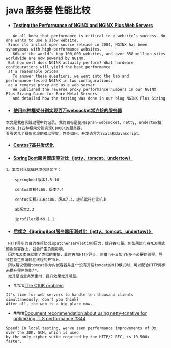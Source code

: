 # java 服务器 性能比较

- #### [Testing the Performance of NGINX and NGINX Plus Web Servers](https://www.nginx.com/blog/testing-the-performance-of-nginx-and-nginx-plus-web-servers/)
```
   We all know that performance is critical to a website’s success. No one wants to use a slow website.
 Since its initial open source release in 2004, NGINX has been synonymous with high‑performance websites. 
   66% of the world’s top 100,000 websites, and over 358 million sites worldwide are now powered by NGINX. 
 But how well does NGINX actually perform? What hardware configurations will yield the best performance 
 at a reasonable price?
   To answer these questions, we went into the lab and performance‑tested NGINX in two configurations: 
 as a reverse proxy and as a web server. 
   We published the reverse proxy performance numbers in our NGINX Plus Sizing Guide for Bare Metal Servers
   and detailed how the testing was done in our blog NGINX Plus Sizing 
```
- #### [使用四种框架分别实现百万websocket常连接的服务器](http://www.importnew.com/23293.html)
```text
本文是我在实践过程中的记录，我的目标是使用spran-websocket，netty, undertow和node.js四种框架分别实现C1000K的服务器，
看看这几个框架实现的难以程度，性能如何。开发语言为Scala和Javascript。
```

- #### [Centos7高并发优化](https://my.oschina.net/shyloveliyi/blog/2979058)

- #### [SpringBoot服务器压测对比（jetty、tomcat、undertow）](https://my.oschina.net/shyloveliyi/blog/2980440)
```text
1、本次对比基础环境信息如下：

    springboot版本1.5.10

    centos虚机4c6G，版本7.4

    centos实机2u16c40G，版本7.4，虚机运行在实机上

    ab版本2.3

    jprofiler版本9.1.1
```

- #### [后续之《SpringBoot服务器压测对比（jetty、tomcat、undertow）》](https://my.oschina.net/shyloveliyi/blog/2980868)
```text
 HTTP异步的目的在帮助dispatcherservlet分担压力，提升吞吐量。但如果运行在NIO模式的服务容器上，就会产生负面影响，
 因为NIO本身就做了类似的事情，此时再加HTTP异步，则相当于又加了N多不必要的线程，导致性能主要消耗在线程的开销上，
 所以建议使用tomcat作为内嵌容器并且**没有开启tomcat的NIO模式时，可以配合HTTP异步来提升程序性能**。
 尤其是当业务繁重时，提升效果尤其明显。
```

- ####[The C10K problem](http://www.kegel.com/c10k.html)
```
It's time for web servers to handle ten thousand clients simultaneously, don't you think?
After all, the web is a big place now.
```

- ####[Document recommendation about using netty-tcnative for optimizing TLS performance #344](https://github.com/reactor/reactor-netty/issues/344)
```text
Speed: In local testing, we've seen performance improvements of 3x over the JDK. GCM, which is used 
by the only cipher suite required by the HTTP/2 RFC, is 10-500x faster.
```